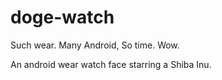 # doge-watch
Such wear. Many Android, So time. Wow.

An android wear watch face starring a Shiba Inu.
